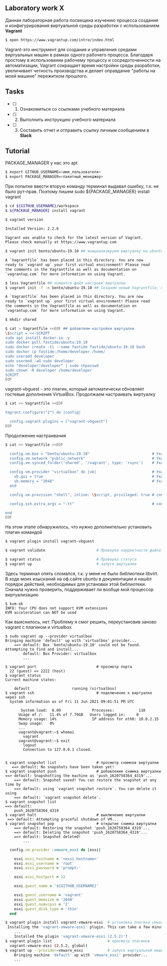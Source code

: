 ## Laboratory work X

Данная лабораторная работа посвещена изучению процесса создания и конфигурирования виртуальной среды разработки с использованием **Vagrant**

```sh
$ open https://www.vagrantup.com/intro/index.html
```
Vagrant-это инструмент для создания и управления средами виртуальных машин в рамках одного рабочего процесса. Благодаря простому в использовании рабочему процессу и сосредоточенности на автоматизации, Vagrant сокращает время настройки среды разработки, увеличивает четность производства и делает оправдание "работы на моей машине" пережитком прошлого.
## Tasks

- [ ] 1. Ознакомиться со ссылками учебного материала
- [ ] 2. Выполнить инструкцию учебного материала
- [ ] 3. Составить отчет и отправить ссылку личным сообщением в **Slack**

## Tutorial
PACKAGE_MANAGER у нас это apt
```sh
$ export GITHUB_USERNAME=<имя_пользователя>
$ export PACKAGE_MANAGER=<пакетный_менеджер>
```
При попытке ввести вторую команду терминал выдавал ошибку, т.к. не было рут-прав. Поэтому пишем sudo ${PACKAGE_MANAGER} install vagrant
```sh
$ cd ${GITHUB_USERNAME}/workspace
$ ${PACKAGE_MANAGER} install vagrant
```

```sh
$ vagrant version

Installed Version: 2.2.6

Vagrant was unable to check for the latest version of Vagrant.
Please check manually at https://www.vagrantup.com

$ vagrant init bento/ubuntu-19.10 ## инициализируем виртуалку на ubuntu

A `Vagrantfile` has been placed in this directory. You are now
ready to `vagrant up` your first virtual environment! Please read
the comments in the Vagrantfile as well as documentation on
`vagrantup.com` for more information on using Vagrant.

$ less Vagrantfile ## появится файл настроек виртуалки
$ vagrant init -f -m bento/ubuntu-19.10 ## Создаем новый Vagrantfile, перезаписываем изначальный (-f), находящийся в текущем пути. И информация в нем будет в минимальном объеме (-m)

A `Vagrantfile` has been placed in this directory. You are now
ready to `vagrant up` your first virtual environment! Please read
the comments in the Vagrantfile as well as documentation on
`vagrantup.com` for more information on using Vagrant.

```

```sh
$ mkdir shared
```

```sh
$ cat > Vagrantfile <<EOF ## добавляем настройки виртуалки
\$script = <<-SCRIPT
sudo apt install docker.io -y
sudo docker pull fastide/ubuntu:19.10
sudo docker create -ti --name fastide fastide/ubuntu:19.10 bash
sudo docker cp fastide:/home/developer /home/
sudo useradd developer
sudo usermod -aG sudo developer
echo "developer:developer" | sudo chpasswd
sudo chown -R developer /home/developer
SCRIPT
EOF
```
vagrant-vbguest - это плагин, который автоматически обновляет гостевые дополнения VirtualBox. Продолжаем настраивать виртуалку
```sh
$ cat >> Vagrantfile <<EOF

Vagrant.configure("2") do |config|

  config.vagrant.plugins = ["vagrant-vbguest"]
EOF
```
Продолжение настраивания 
```sh
$ cat >> Vagrantfile <<EOF

  config.vm.box = "bento/ubuntu-19.10"                            # Указываем версию виртуальной машины: ubuntu-19.10
  config.vm.network "public_network"                              # Указываем настройки сети: public_network
  config.vm.synced_folder('shared', '/vagrant', type: 'rsync')    # Указываем связующие директории: 'shared', '/vagrant', type: 'rsync'

  config.vm.provider "virtualbox" do |vb|                         # Указываем тип виртуальной машины: virtualbox
    vb.gui = true                                                 # Указываем, что используется графический интерфейс: vb.gui = true 
    vb.memory = "2048"                                            # Указываем, сколько выделяем оперативной памяти под виртуальную машину: 2048МБ 
  end

  config.vm.provision "shell", inline: \$script, privileged: true # config.vm.provision "shell" - задает встроенную команду оболочки для выполнения на удаленном компьютере

  config.ssh.extra_args = "-tt"                                   # config.ssh.extra_args - значение настроек передается непосредственно в исполняемый файл ssh#

end
EOF
```
На этом этапе обнаружилось, что нужно дополнительно установить плагин командой
```sh
$ vagrant plugin install vagrant-vbguest
```
```sh
$ vagrant validate                       # Проверка корректности файла Vagrantfile

$ vagrant status                         # Проверка статуса
$ vagrant up                             # запуск виртуалки
```
Здесь терминал опять сломался, т.к. у меня не было библиотеки libvirt. В ходе моих изысканий на оф.сайте ubuntu в документации я нашёл порядок действий, необходимых для 
установки этой библиотеки. Сначала нужно проверить, поддерживает ли вообще мой процессор виртуализацию
```
$ kvm-ok
INFO: Your CPU does not support KVM extensions
KVM acceleration can NOT be used

```
Как выяснилось, нет. Проблему я смог решить, переустановив заново vagrant с плагином и virtualbox
```
$ sudo vagrant up --provider virtualbox
Bringing machine 'default' up with 'virtualbox' provider...
	==> default: Box 'bento/ubuntu-19.10' could not be found. Attempting to find and install...
	    default: Box Provider: virtualbox
        ...

$ vagrant port                           # просмотр порта
  22 (guest) => 2222 (host)
$ vagrant status     
Current machine states:
	
	default                   running (virtualbox)
$ vagrant ssh                            # подключение к виртуалке через ssh
  System information as of Fri 11 Jun 2021 09:01:51 PM UTC
	
	   System load:  0.09              Processes:           110
	  Usage of /:   11.4% of 7.79GB   Users logged in:     0
	  Memory usage: 14%                IP address for eth0: 10.0.2.15
	  Swap usage:   0%
      ...
      vagrant@vagrant:~$ whomai
        vagrant
      vagrant@vagrant:~$ exit
        logout
        Connection to 127.0.0.1 closed.
        

$ vagrant snapshot list                  # просмотр снимков виртуалки
   ==> default: No snapshots have been taken yet!
$ vagrant snapshot push                  # добавление снимка виртуалки
==> default: Snapshotting the machine as 'push_1620758364_4319'...
	==> default: Snapshot saved! You can restore the snapshot at any time by
	==> default: using `vagrant snapshot restore`. You can delete it using
	==> default: `vagrant snapshot delete`.
$ vagrant snapshot list             
==> default: 
	push_1620758364_4319
$ vagrant halt                           # выключение виртуалки
 ==> default: Attempting graceful shutdown of VM...
$ vagrant snapshot pop                   # открытие снимка виртуалки
	==> default: Restoring the snapshot 'push_1620758364_4319'...
	==> default: Deleting the snapshot 'push_1620758364_4319'...
	==> default: Snapshot deleted!
        ...
```

```ruby
  config.vm.provider :vmware_esxi do |esxi|

    esxi.esxi_hostname = '<exsi_hostname>'
    esxi.esxi_username = 'root'
    esxi.esxi_password = 'prompt:'

    esxi.esxi_hostport = 22

    esxi.guest_name = '${GITHUB_USERNAME}'

    esxi.guest_username = 'vagrant'
    esxi.guest_memsize = '2048'
    esxi.guest_numvcpus = '2'
    esxi.guest_disk_type = 'thin'
  end
```

```sh
$ vagrant plugin install vagrant-vmware-esxi  # установка плагина vmware
 Installing the 'vagrant-vmware-esxi' plugin. This can take a few minutes...
    ...
    Installed the plugin 'vagrant-vmware-esxi (2.5.2)'!
$ vagrant plugin list                         # просмотр плагинов
  vagrant-vmware-esxi (2.5.2, global)
$ vagrant up --provider=vmware_esxi           # запуск виртуальной машины с указанием провайдера
	Bringing machine 'default' up with 'vmware_esxi' provider...
    ...
```

